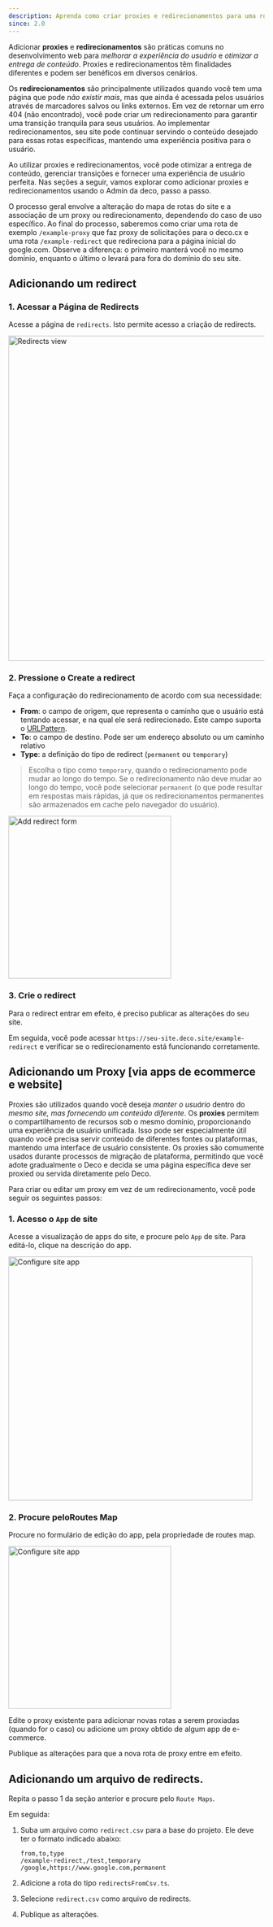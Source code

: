 ```yaml
---
description: Aprenda como criar proxies e redirecionamentos para uma rota específica
since: 2.0
---
```


Adicionar **proxies** e **redirecionamentos** são práticas comuns no
desenvolvimento web para _melhorar a experiência do usuário_ e _otimizar a
entrega de conteúdo_. Proxies e redirecionamentos têm finalidades diferentes e
podem ser benéficos em diversos cenários.

Os **redirecionamentos** são principalmente utilizados quando você tem uma
página que pode _não existir mais_, mas que ainda é acessada pelos usuários
através de marcadores salvos ou links externos. Em vez de retornar um erro 404
(não encontrado), você pode criar um redirecionamento para garantir uma
transição tranquila para seus usuários. Ao implementar redirecionamentos, seu
site pode continuar servindo o conteúdo desejado para essas rotas específicas,
mantendo uma experiência positiva para o usuário.

Ao utilizar proxies e redirecionamentos, você pode otimizar a entrega de
conteúdo, gerenciar transições e fornecer uma experiência de usuário perfeita.
Nas seções a seguir, vamos explorar como adicionar proxies e redirecionamentos
usando o Admin da deco, passo a passo.

O processo geral envolve a alteração do mapa de rotas do site e a associação de
um proxy ou redirecionamento, dependendo do caso de uso específico. Ao final do
processo, saberemos como criar uma rota de exemplo `/example-proxy` que faz
proxy de solicitações para o deco.cx e uma rota `/example-redirect` que
redireciona para a página inicial do google.com. Observe a diferença: o primeiro
manterá você no mesmo domínio, enquanto o último o levará para fora do domínio
do seu site.

## Adicionando um redirect

### 1. Acessar a Página de Redirects

Acesse a página de `redirects`. Isto permite acesso a criação de redirects.

<img width="640" alt="Redirects view" src="/docs/cms-capabilities/redirects/redirects1.png">

### 2. Pressione o Create a redirect

Faça a configuração do redirecionamento de acordo com sua necessidade:

- **From**: o campo de origem, que representa o caminho que o usuário está tentando acessar, e na qual ele será redirecionado. Este campo suporta o [URLPattern](http://mdn.io/urlpattern).
- **To**: o campo de destino. Pode ser um endereço absoluto ou um caminho relativo
- **Type**: a definição do tipo de redirect (`permanent` ou `temporary`)

> Escolha o tipo como `temporary`, quando o redirecionamento pode mudar ao
   longo do tempo. Se o redirecionamento não deve mudar ao longo do tempo, você
   pode selecionar `permanent` (o que pode resultar em respostas mais rápidas,
   já que os redirecionamentos permanentes são armazenados em cache pelo
   navegador do usuário).

<img width="320" alt="Add redirect form" src="/docs/cms-capabilities/redirects/redirects2.png">

### 3. Crie o redirect

Para o redirect entrar em efeito, é preciso publicar as alterações do seu site.

Em seguida, você pode acessar `https://seu-site.deco.site/example-redirect` e verificar se o redirecionamento está funcionando corretamente.

## Adicionando um Proxy \[via apps de ecommerce e website\]

Proxies são utilizados quando você deseja _manter o usuário_ dentro do _mesmo
site, mas fornecendo um conteúdo diferente_. Os **proxies** permitem o
compartilhamento de recursos sob o mesmo domínio, proporcionando uma experiência
de usuário unificada. Isso pode ser especialmente útil quando você precisa
servir conteúdo de diferentes fontes ou plataformas, mantendo uma interface de
usuário consistente. Os proxies são comumente usados durante processos de
migração de plataforma, permitindo que você adote gradualmente o Deco e decida
se uma página específica deve ser proxied ou servida diretamente pelo Deco.

Para criar ou editar um proxy em vez de um redirecionamento, você pode seguir os seguintes
passos:

### 1. Acesso o `App` de site

Acesse a visualização de apps do site, e procure pelo `App` de site. Para editá-lo, clique na descrição do app.

<img width="480" alt="Configure site app" src="/docs/cms-capabilities/redirects/proxies1.png">

### 2. Procure peloRoutes Map

Procure no formulário de edição do app, pela propriedade de routes map.

<img width="320" alt="Configure site app" src="/docs/cms-capabilities/redirects/proxies2.png">

Edite o proxy existente para adicionar novas rotas a serem proxiadas (quando for o caso) ou adicione um proxy obtido de algum app de e-commerce.

Publique as alterações para que a nova rota de proxy entre em efeito.

## Adicionando um arquivo de redirects.

Repita o passo 1 da seção anterior e procure pelo `Route Maps`.

Em seguida:

1. Suba um arquivo como `redirect.csv` para a base do projeto. Ele deve ter o
   formato indicado abaixo:

   ```
   from,to,type
   /example-redirect,/test,temporary
   /google,https://www.google.com,permanent
   ```

2. Adicione a rota do tipo `redirectsFromCsv.ts`.

3. Selecione `redirect.csv` como arquivo de redirects.

4. Publique as alterações.
